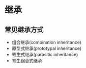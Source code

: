 # 继承

## 常见继承方式

- 组合继承(combination inheritance)
- 原型式继承(prototypal inheritance)
- 寄生式继承(parasitic inheritance)
- 寄生组合式继承

